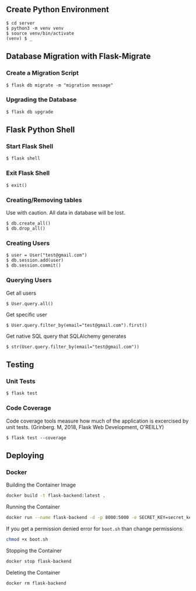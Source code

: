 ## Create Python Environment
    $ cd server
    $ python3 -m venv venv
    $ source venv/bin/activate
    (venv) $ _

## Database Migration with Flask-Migrate

### Create a Migration Script
    $ flask db migrate -m "migration message"
    
### Upgrading the Database
    $ flask db upgrade

## Flask Python Shell

### Start Flask Shell
    $ flask shell

### Exit Flask Shell
    $ exit()
    
### Creating/Removing tables
Use with caution. All data in database will be lost.

    $ db.create_all()
    $ db.drop_all()
    
### Creating Users
    $ user = User("test@gmail.com")
    $ db.session.add(user)
    $ db.session.commit()

### Querying Users
Get all users

    $ User.query.all()

Get specific user

    $ User.query.filter_by(email="test@gmail.com").first()

Get native SQL query that SQLAlchemy generates
    
    $ str(User.query.filter_by(email="test@gmail.com"))

## Testing
### Unit Tests
    $ flask test

### Code Coverage
Code coverage tools measure how much of the application is excercised by unit tests. (Grinberg. M, 2018, Flask Web Development, O'REILLY)

    $ flask test --coverage

## Deploying

### Docker
Building the Container Image

```bash
docker build -t flask-backend:latest .
```

Running the Container

```bash
docker run --name flask-backend -d -p 8000:5000 -e SECRET_KEY=secret_key flask-backend:latest
```

If you get a permission denied error for ```boot.sh``` than change permissions:

```bash
chmod +x boot.sh
```

Stopping the Container

```bash
docker stop flask-backend
```

Deleting the Container

```bash
docker rm flask-backend
```
